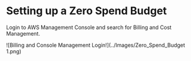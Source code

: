 # Setting up a Zero Spend Budget

Login to AWS Management Console and search for Billing and Cost Management.

![Billing and Console Management Login!](../Images/Zero_Spend_Budget 1.png)
